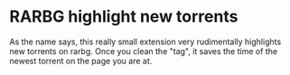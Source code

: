 # RARBG highlight new torrents
As the name says, this really small extension very rudimentally highlights new torrents on rarbg. Once you clean the "tag", it saves the time of the newest torrent on the page you are at.